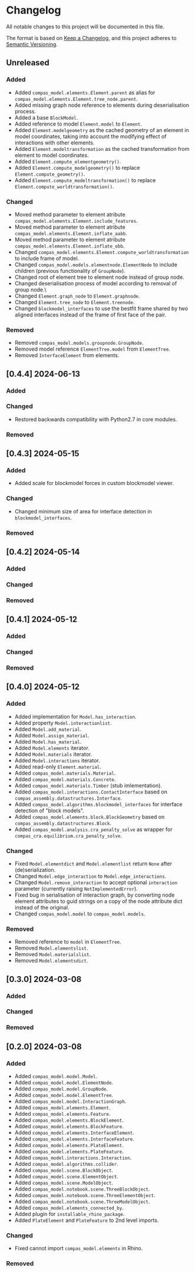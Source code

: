 # Changelog

All notable changes to this project will be documented in this file.

The format is based on [Keep a Changelog](https://keepachangelog.com/en/1.0.0/),
and this project adheres to [Semantic Versioning](https://semver.org/spec/v2.0.0.html).

## Unreleased

### Added

* Added `compas_model.elements.Element.parent` as alias for `compas_model.elements.Element.tree_node.parent`.
* Added missing graph node reference to elements during deserialisation process.
* Added a base `BlockModel`.
* Added reference to model `Element.model` to `Element`.
* Added `Element.modelgeometry` as the cached geometry of an element in model coordinates, taking into account the modifying effect of interactions with other elements.
* Added `Element.modeltransformation` as the cached transformation from element to model coordinates.
* Added `Element.compute_elementgeometry()`.
* Added `Element.compute_modelgeometry()` to replace `Element.compute_geometry()`.
* Added `Element.compute_modeltransformation()` to replace `Element.compute_worldtransformation()`.

### Changed

* Moved method parameter to element atribute `compas_model.elements.Element.include_features`.
* Moved method parameter to element atribute `compas_model.elements.Element.inflate_aabb`.
* Moved method parameter to element atribute `compas_model.elements.Element.inflate_obb`.
* Changed `compas_model.elements.Element.compute_worldtransformation` to include frame of model.
* Changed `compas_model.models.elementnode.ElementNode` to include children (previous functionality of `GroupNode`).
* Changed root of element tree to element node instead of group node.
* Changed deserialisation process of model according to removal of group node.\
* Changed `Element.graph_node` to `Element.graphnode`.
* Changed `Element.tree_node` to `Element.treenode`.
* Changed `blockmodel_interfaces` to use the bestfit frame shared by two aligned interfaces instead of the frame of first face of the pair.

### Removed

* Removed `compas_model.models.groupnode.GroupNode`.
* Removed model reference `ElementTree.model` from `ElementTree`.
* Removed `InterfaceElement` from elements.

## [0.4.4] 2024-06-13

### Added

### Changed

* Restored backwards compatibility with Python2.7 in core modules.

### Removed


## [0.4.3] 2024-05-15

### Added

* Added scale for blockmodel forces in custom blockmodel viewer.

### Changed

* Changed minimum size of area for interface detection in `blockmodel_interfaces`.

### Removed


## [0.4.2] 2024-05-14

### Added

### Changed

### Removed


## [0.4.1] 2024-05-12

### Added

### Changed

### Removed


## [0.4.0] 2024-05-12

### Added

* Added implementation for `Model.has_interaction`.
* Added property `Model.interactionlist`.
* Added `Model.add_material`.
* Added `Model.assign_material`.
* Added `Model.has_material`.
* Added `Model.elements` iterator.
* Added `Model.materials` iterator.
* Added `Model.interactions` iterator.
* Added read-only `Element.material`.
* Added `compas_model.materials.Material`.
* Added `compas_model.materials.Concrete`.
* Added `compas_model.materials.Timber` (stub imlementation).
* Added `compas_model.interactions.ContactInterface` based on `compas_assembly.datastructures.Interface`.
* Added `compas_model.algorithms.blockmodel_interfaces` for interface detection of "block models".
* Added `compas_model.elements.block.BlockGeometry` based on `compas_assembly.datastructures.Block`.
* Added `compas_model.analysis.cra_penalty_solve` as wrapper for `compas_cra.equilibrium.cra_penalty_solve`.

### Changed

* Fixed `Model.elementdict` and `Model.elementlist` return `None` after (de)serialization.
* Changed `Model.edge_interaction` to `Model.edge_interactions`.
* Changed `Model.remove_interaction` to accept optional `interaction` parameter (currently raising `NotImplementedError`).
* Fixed bug in serialisation of interaction graph, by converting node element attributes to guid strings on a copy of the node attribute dict instead of the original.
* Changed `compas_model.model` to `compas_model.models`.

### Removed

* Removed reference to `model` in `ElementTree`.
* Removed `Model.elementslist`.
* Removed `Model.materialslist`.
* Removed `Model.elementsdict`.

## [0.3.0] 2024-03-08

### Added

### Changed

### Removed


## [0.2.0] 2024-03-08

### Added

* Added `compas_model.model.Model`.
* Added `compas_model.model.ElementNode`.
* Added `compas_model.model.GroupNode`.
* Added `compas_model.model.ElementTree`.
* Added `compas_model.model.InteractionGraph`.
* Added `compas_model.elements.Element`.
* Added `compas_model.elements.Feature`.
* Added `compas_model.elements.BlockElement`.
* Added `compas_model.elements.BlockFeature`.
* Added `compas_model.elements.InterfaceElement`.
* Added `compas_model.elements.InterfaceFeature`.
* Added `compas_model.elements.PlateElement`.
* Added `compas_model.elements.PlateFeature`.
* Added `compas_model.interactions.Interaction`.
* Added `compas_model.algorithms.collider`.
* Added `compas_model.scene.BlockObject`.
* Added `compas_model.scene.ElementObject`.
* Added `compas_model.scene.ModelObject`.
* Added `compas_model.notebook.scene.ThreeBlockObject`.
* Added `compas_model.notebook.scene.ThreeElementObject`.
* Added `compas_model.notebook.scene.ThreeModelObject`.
* Added `compas_model.elements_connected_by`.
* Added plugin for `installable_rhino_package`.
* Added `PlateElement` and `PlateFeature` to 2nd level imports.

### Changed

* Fixed cannot import `compas_model.elements` in Rhino.

### Removed
